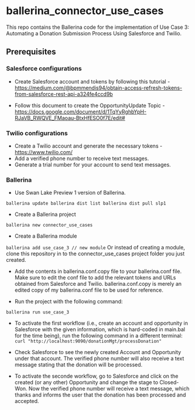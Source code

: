 # ballerina_connector_use_cases

This repo contains the Ballerina code for the implementation of Use Case 3: Automating a Donation Submission Process Using Salesforce and Twilio.

## Prerequisites


### Salesforce configurations
- Create Salesforce account and tokens by following this tutorial - 
https://medium.com/@bpmmendis94/obtain-access-refresh-tokens-from-salesforce-rest-api-a324fe4ccd9b

- Follow this document to create the OpportunityUpdate Topic - 
https://docs.google.com/document/d/1TqYyRghbYpH-RJaVB_RWQVE_FMaoau-BtxHfESO0f7E/edit#

### Twilio configurations
- Create a Twilio account and generate the necessary tokens - https://www.twilio.com/
- Add a verified phone number to receive text messages. 
- Generate a trial number for your account to send text messages. 

### Ballerina
- Use Swan Lake Preview 1 version of Ballerina. 

`ballerina update
 ballerina dist list
 ballerina dist pull slp1`
 
 - Create a Ballerina project
 
 `ballerina new connector_use_cases`
 
 - Create a Ballerina module
 
  `ballerina add use_case_3 // new module`
   Or instead of creating a module, clone this repository in to the connector_use_cases project folder you just created. 
 
- Add the contents in ballerina.conf.copy file to your ballerina.conf file. Make sure to edit the conf file to add the relevant tokens and URLs obtained from Salesforce and Twilio. ballerina.conf.copy is merely an edited copy of my ballerina.conf file to be used for reference. 

- Run the project with the following command:

`ballerina run use_case_3`

- To activate the first workflow (i.e., create an account and opportunity in Salesforce with the given information, which is hard-coded in main.bal for the time being), run the following command in a different terminal:
`curl "http://localhost:9090/donationMgt/processDonation"`

- Check Salesforce to see the newly created Account and Opportunity under that account. The verified phone number will also receive a text message stating that the donation will be processed. 

- To activate the seconde workflow, go to Salesforce and click on the created (or any other) Opportunity and change the stage to Closed-Won. Now the verified phone number will receive a text message, which thanks and informs the user that the donation has been processed and accepted. 





